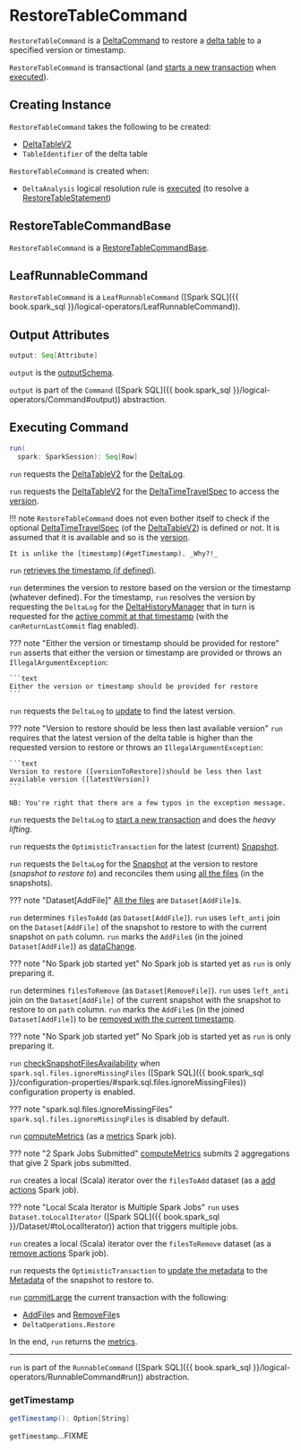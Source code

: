 # RestoreTableCommand

`RestoreTableCommand` is a [DeltaCommand](../DeltaCommand.md) to restore a [delta table](#sourceTable) to a specified version or timestamp.

`RestoreTableCommand` is transactional (and [starts a new transaction](../../DeltaLog.md#withNewTransaction) when [executed](#run)).

## Creating Instance

`RestoreTableCommand` takes the following to be created:

* <span id="sourceTable"> [DeltaTableV2](../../DeltaTableV2.md)
* <span id="targetIdent"> `TableIdentifier` of the delta table

`RestoreTableCommand` is created when:

* `DeltaAnalysis` logical resolution rule is [executed](../../DeltaAnalysis.md#run) (to resolve a [RestoreTableStatement](RestoreTableStatement.md))

## <span id="RestoreTableCommandBase"> RestoreTableCommandBase

`RestoreTableCommand` is a [RestoreTableCommandBase](RestoreTableCommandBase.md).

## <span id="LeafRunnableCommand"> LeafRunnableCommand

`RestoreTableCommand` is a `LeafRunnableCommand` ([Spark SQL]({{ book.spark_sql }}/logical-operators/LeafRunnableCommand)).

## <span id="output"> Output Attributes

```scala
output: Seq[Attribute]
```

`output` is the [outputSchema](RestoreTableCommandBase.md#outputSchema).

`output` is part of the `Command` ([Spark SQL]({{ book.spark_sql }}/logical-operators/Command#output)) abstraction.

## <span id="run"> Executing Command

```scala
run(
  spark: SparkSession): Seq[Row]
```

`run` requests the [DeltaTableV2](#sourceTable) for the [DeltaLog](../../DeltaTableV2.md#deltaLog).

`run` requests the [DeltaTableV2](#sourceTable) for the [DeltaTimeTravelSpec](../../DeltaTableV2.md#timeTravelOpt) to access the [version](../../DeltaTimeTravelSpec.md#version).

!!! note
    `RestoreTableCommand` does not even bother itself to check if the optional [DeltaTimeTravelSpec](../../DeltaTableV2.md#timeTravelOpt) (of the [DeltaTableV2](#sourceTable)) is defined or not.
    It is assumed that it is available and so is the [version](../../DeltaTimeTravelSpec.md#version).

    It is unlike the [timestamp](#getTimestamp). _Why?!_

`run` [retrieves the timestamp (if defined)](#getTimestamp).

`run` determines the version to restore based on the version or the timestamp (whatever defined). For the timestamp, `run` resolves the version by requesting the `DeltaLog` for the [DeltaHistoryManager](../../DeltaLog.md#history) that in turn is requested for the [active commit at that timestamp](../../DeltaHistoryManager.md#getActiveCommitAtTime) (with the `canReturnLastCommit` flag enabled).

??? note "Either the version or timestamp should be provided for restore"
    `run` asserts that either the version or timestamp are provided or throws an `IllegalArgumentException`:

    ```text
    Either the version or timestamp should be provided for restore
    ```

`run` requests the `DeltaLog` to [update](../../SnapshotManagement.md#update) to find the latest version.

??? note "Version to restore should be less then last available version"
    `run` requires that the latest version of the delta table is higher than the requested version to restore or throws an `IllegalArgumentException`:

    ```text
    Version to restore ([versionToRestore])should be less then last available version ([latestVersion])
    ```

    NB: You're right that there are a few typos in the exception message.

`run` requests the `DeltaLog` to [start a new transaction](../../DeltaLog.md#withNewTransaction) and does the _heavy lifting_.

`run` requests the `OptimisticTransaction` for the latest (current) [Snapshot](../../OptimisticTransaction.md#snapshot).

`run` requests the `DeltaLog` for the [Snapshot](../../SnapshotManagement.md#update) at the version to restore (_snapshot to restore to_) and reconciles them using [all the files](../../Snapshot.md#allFiles) (in the snapshots).

??? note "Dataset[AddFile]"
    [All the files](../../Snapshot.md#allFiles) are `Dataset[AddFile]`s.

`run` determines `filesToAdd` (as `Dataset[AddFile]`). `run` uses `left_anti` join on the `Dataset[AddFile]` of the snapshot to restore to with the current snapshot on `path` column. `run` marks the `AddFile`s (in the joined `Dataset[AddFile]`) as [dataChange](../../AddFile.md#dataChange).

??? note "No Spark job started yet"
    No Spark job is started yet as `run` is only preparing it.

`run` determines `filesToRemove` (as `Dataset[RemoveFile]`). `run` uses `left_anti` join on the `Dataset[AddFile]` of the current snapshot with the snapshot to restore to on `path` column. `run` marks the `AddFile`s (in the joined `Dataset[AddFile]`) to be [removed with the current timestamp](../../AddFile.md#removeWithTimestamp).

??? note "No Spark job started yet"
    No Spark job is started yet as `run` is only preparing it.

`run` [checkSnapshotFilesAvailability](#checkSnapshotFilesAvailability) when `spark.sql.files.ignoreMissingFiles` ([Spark SQL]({{ book.spark_sql }}/configuration-properties/#spark.sql.files.ignoreMissingFiles)) configuration property is enabled.

??? note "spark.sql.files.ignoreMissingFiles"
    `spark.sql.files.ignoreMissingFiles` is disabled by default.

`run` [computeMetrics](#computeMetrics) (as a [metrics](#withDescription) Spark job).

??? note "2 Spark Jobs Submitted"
    [computeMetrics](#computeMetrics) submits 2 aggregations that give 2 Spark jobs submitted.

`run` creates a local (Scala) iterator over the `filesToAdd` dataset (as a [add actions](#withDescription) Spark job).

??? note "Local Scala Iterator is Multiple Spark Jobs"
    `run` uses `Dataset.toLocalIterator` ([Spark SQL]({{ book.spark_sql }}/Dataset/#toLocalIterator)) action that triggers multiple jobs.

`run` creates a local (Scala) iterator over the `filesToRemove` dataset (as a [remove actions](#withDescription) Spark job).

`run` requests the `OptimisticTransaction` to [update the metadata](../../OptimisticTransactionImpl.md#updateMetadata) to the [Metadata](../../Metadata.md) of the snapshot to restore to.

`run` [commitLarge](../DeltaCommand.md#commitLarge) the current transaction with the following:

* [AddFile](../../AddFile.md)s and [RemoveFile](../../RemoveFile.md)s
* `DeltaOperations.Restore`

In the end, `run` returns the [metrics](#computeMetrics).

---

`run` is part of the `RunnableCommand` ([Spark SQL]({{ book.spark_sql }}/logical-operators/RunnableCommand#run)) abstraction.

### <span id="getTimestamp"> getTimestamp

```scala
getTimestamp(): Option[String]
```

`getTimestamp`...FIXME
